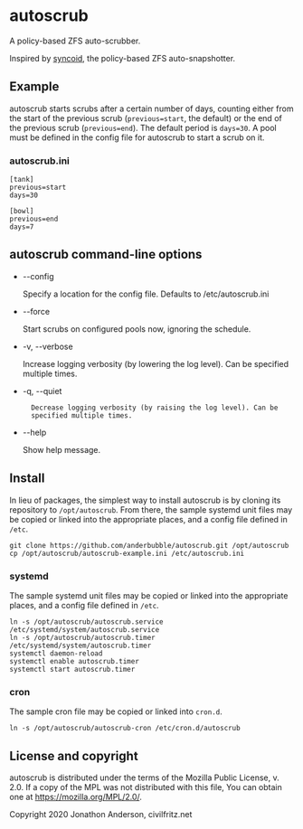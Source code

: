 <!-- Any copyright is dedicated to the Public Domain.
   - https://creativecommons.org/publicdomain/zero/1.0/ -->

# autoscrub

A policy-based ZFS auto-scrubber.

Inspired by [syncoid](https://github.com/jimsalterjrs/sanoid), the
policy-based ZFS auto-snapshotter.


## Example

autoscrub starts scrubs after a certain number of days, counting
either from the start of the previous scrub (`previous=start`, the
default) or the end of the previous scrub (`previous=end`). The
default period is `days=30`. A pool must be defined in the config file
for autoscrub to start a scrub on it.

### autoscrub.ini

```
[tank]
previous=start
days=30

[bowl]
previous=end
days=7
```


## autoscrub command-line options

+ --config

	Specify a location for the config file. Defaults to /etc/autoscrub.ini

+ --force

	Start scrubs on configured pools now, ignoring the schedule.

+ -v, --verbose

	Increase logging verbosity (by lowering the log level). Can be
	specified multiple times.

+ -q, --quiet

        Decrease logging verbosity (by raising the log level). Can be
        specified multiple times.

+ --help

	Show help message.


## Install

In lieu of packages, the simplest way to install autoscrub is by
cloning its repository to `/opt/autoscrub`. From there, the sample
systemd unit files may be copied or linked into the appropriate
places, and a config file defined in `/etc`.

```
git clone https://github.com/anderbubble/autoscrub.git /opt/autoscrub
cp /opt/autoscrub/autoscrub-example.ini /etc/autoscrub.ini
```


### systemd

The sample systemd unit files may be copied or linked into the appropriate
places, and a config file defined in `/etc`.

```
ln -s /opt/autoscrub/autoscrub.service /etc/systemd/system/autoscrub.service
ln -s /opt/autoscrub/autoscrub.timer /etc/systemd/system/autoscrub.timer
systemctl daemon-reload
systemctl enable autoscrub.timer
systemctl start autoscrub.timer
```

### cron

The sample cron file may be copied or linked into `cron.d`.

```
ln -s /opt/autoscrub/autoscrub-cron /etc/cron.d/autoscrub
```

## License and copyright

autoscrub is distributed under the terms of the Mozilla Public
License, v. 2.0. If a copy of the MPL was not distributed with this
file, You can obtain one at https://mozilla.org/MPL/2.0/.

Copyright 2020 Jonathon Anderson, civilfritz.net
